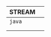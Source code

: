 | STREAM      |      |
|-------------| ---- |
| ```java ``` |      |
|             |      |
|             |      |

